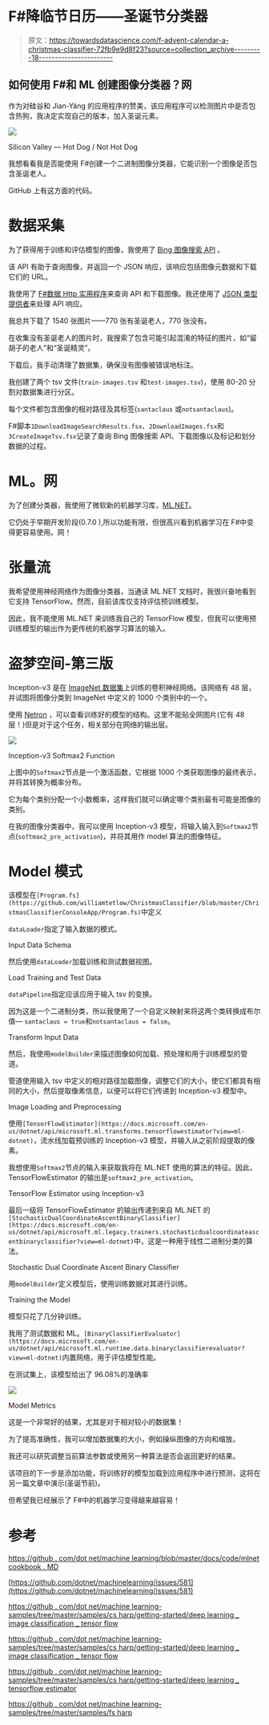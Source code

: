 # F#降临节日历——圣诞节分类器

> 原文：<https://towardsdatascience.com/f-advent-calendar-a-christmas-classifier-72fb9e9d8f23?source=collection_archive---------18----------------------->

## 如何使用 F#和 ML 创建图像分类器？网

作为对硅谷和 Jìan-Yáng 的应用程序的赞美，该应用程序可以检测图片中是否包含热狗，我决定实现自己的版本，加入圣诞元素。

![](img/937025c077218afa84404f18a964e0ca.png)

Silicon Valley — Hot Dog / Not Hot Dog

我想看看我是否能使用 F#创建一个二进制图像分类器，它能识别一个图像是否包含圣诞老人。

GitHub 上有这方面的代码。

# 数据采集

为了获得用于训练和评估模型的图像，我使用了 [Bing 图像搜索 API](https://azure.microsoft.com/en-gb/services/cognitive-services/bing-image-search-api/) 。

该 API 有助于查询图像，并返回一个 JSON 响应，该响应包括图像元数据和下载它们的 URL。

我使用了 [F#数据 Http 实用程序](http://fsharp.github.io/FSharp.Data/library/Http.html)来查询 API 和下载图像。我还使用了 [JSON 类型提供者](http://fsharp.github.io/FSharp.Data/library/JsonProvider.html)来处理 API 响应。

我总共下载了 1540 张图片——770 张有圣诞老人，770 张没有。

在收集没有圣诞老人的图片时，我搜索了包含可能引起混淆的特征的图片，如“留胡子的老人”和“圣诞精灵”。

下载后，我手动清理了数据集，确保没有图像被错误地标注。

我创建了两个 tsv 文件(`train-images.tsv` 和`test-images.tsv`)，使用 80-20 分割对数据集进行分区。

每个文件都包含图像的相对路径及其标签(`santaclaus` 或`notsantaclaus`)。

F#脚本`1DownloadImageSearchResults.fsx`、`2DownloadImages.fsx`和`3CreateImageTsv.fsx`记录了查询 Bing 图像搜索 API、下载图像以及标记和划分数据的过程。

# ML。网

为了创建分类器，我使用了微软新的机器学习库，[ML.NET](https://dotnet.microsoft.com/apps/machinelearning-ai/ml-dotnet)。

它仍处于早期开发阶段(0.7.0 ),所以功能有限，但很高兴看到机器学习在 F#中变得更容易使用。网！

# 张量流

我希望使用神经网络作为图像分类器，当通读 ML.NET 文档时，我很兴奋地看到它支持 TensorFlow。然而，目前该库仅支持评估预训练模型。

因此，我不能使用 ML.NET 来训练我自己的 TensorFlow 模型，但我可以使用预训练模型的输出作为更传统的机器学习算法的输入。

# 盗梦空间-第三版

Inception-v3 是在 [ImageNet 数据集](http://www.image-net.org/)上训练的卷积神经网络。该网络有 48 层，并试图将图像分类到 ImageNet 中定义的 1000 个类别中的一个。

使用 [Netron](https://github.com/lutzroeder/netron) ，可以查看训练好的模型的结构。这里不能贴全网图片(它有 48 层！)但是对于这个任务，相关部分在网络的输出层。

![](img/075fa3269d078e794b18faa6cab9391a.png)

Inception-v3 Softmax2 Function

上图中的`Softmax2`节点是一个激活函数，它根据 1000 个类获取图像的最终表示，并将其转换为概率分布。

它为每个类别分配一个小数概率，这样我们就可以确定哪个类别最有可能是图像的类别。

在我的图像分类器中，我可以使用 Inception-v3 模型，将输入输入到`Softmax2`节点(`softmax2_pre_activation`)，并将其用作 model 算法的图像特征。

# Model 模式

该模型在`[Program.fs](https://github.com/williamtetlow/ChristmasClassifier/blob/master/ChristmasClassifierConsoleApp/Program.fs)`中定义

`dataLoader`指定了输入数据的模式。

Input Data Schema

然后使用`dataLoader`加载训练和测试数据视图。

Load Training and Test Data

`dataPipeline`指定应该应用于输入 tsv 的变换。

因为这是一个二进制分类，所以我使用了一个自定义映射来将这两个类转换成布尔值— `santaclaus = true`和`notsantaclaus = false`。

Transform Input Data

然后，我使用`modelBuilder`来描述图像如何加载、预处理和用于训练模型的管道。

管道使用输入 tsv 中定义的相对路径加载图像，调整它们的大小，使它们都具有相同的大小，然后提取像素信息，以便可以将它们传递到 Inception-v3 模型中。

Image Loading and Preprocessing

使用`[TensorFlowEstimator](https://docs.microsoft.com/en-us/dotnet/api/microsoft.ml.transforms.tensorflowestimator?view=ml-dotnet)`，流水线加载预训练的 Inception-v3 模型，并输入从之前阶段提取的像素。

我想使用`Softmax2`节点的输入来获取我将在 ML.NET 使用的算法的特征。因此，TensorFlowEstimator 的输出是`softmax2_pre_activation`。

TensorFlow Estimator using Inception-v3

最后一级将 TensorFlowEstimator 的输出传递到来自 ML.NET 的`[StochasticDualCoordinateAscentBinaryClassifier](https://docs.microsoft.com/en-us/dotnet/api/microsoft.ml.legacy.trainers.stochasticdualcoordinateascentbinaryclassifier?view=ml-dotnet)`中，这是一种用于线性二进制分类的算法。

Stochastic Dual Coordinate Ascent Binary Classifier

用`modelBuilder`定义模型后，使用训练数据对其进行训练。

Training the Model

模型只花了几分钟训练。

我用了测试数据和 ML。`[BinaryClassifierEvaluator](https://docs.microsoft.com/en-us/dotnet/api/microsoft.ml.runtime.data.binaryclassifierevaluator?view=ml-dotnet)`内置网络，用于评估模型性能。

在测试集上，该模型给出了 96.08%的准确率

![](img/2483e233a7c731b41d0a44903ae80b9c.png)

Model Metrics

这是一个非常好的结果，尤其是对于相对较小的数据集！

为了提高准确性，我可以增加数据集的大小，例如操纵图像的方向和缩放。

我还可以研究调整当前算法参数或使用另一种算法是否会返回更好的结果。

该项目的下一步是添加功能，将训练好的模型加载到应用程序中进行预测，这将在另一篇文章中演示(圣诞节前)。

但希望我已经展示了 F#中的机器学习变得越来越容易！

# 参考

[https://github . com/dot net/machine learning/blob/master/docs/code/mlnet cookbook . MD](https://github.com/dotnet/machinelearning/blob/master/docs/code/MlNetCookBook.md)

[https://github.com/dotnet/machinelearning/issues/581](https://github.com/dotnet/machinelearning/issues/581)

[https://github . com/dot net/machine learning-samples/tree/master/samples/cs harp/getting-started/deep learning _ image classification _ tensor flow](https://github.com/dotnet/machinelearning-samples/tree/master/samples/csharp/getting-started/DeepLearning_ImageClassification_TensorFlow)

[https://github . com/dot net/machine learning-samples/tree/master/samples/cs harp/getting-started/deep learning _ image classification _ tensor flow](https://github.com/dotnet/machinelearning-samples/tree/master/samples/csharp/getting-started/DeepLearning_ImageClassification_TensorFlow)

[https://github . com/dot net/machine learning-samples/tree/master/samples/cs harp/getting-started/deep learning _ tensorflow estimator](https://github.com/dotnet/machinelearning-samples/tree/master/samples/csharp/getting-started/DeepLearning_TensorFlowEstimator)

[https://github . com/dot net/machine learning-samples/tree/master/samples/fs harp](https://github.com/dotnet/machinelearning-samples/tree/master/samples/fsharp)